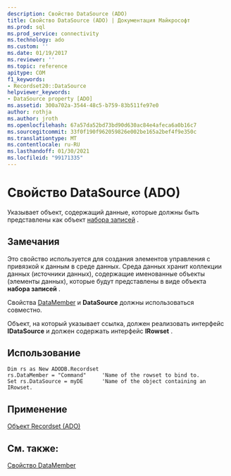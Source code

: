```yaml
---
description: Свойство DataSource (ADO)
title: Свойство DataSource (ADO) | Документация Майкрософт
ms.prod: sql
ms.prod_service: connectivity
ms.technology: ado
ms.custom: ''
ms.date: 01/19/2017
ms.reviewer: ''
ms.topic: reference
apitype: COM
f1_keywords:
- Recordset20::DataSource
helpviewer_keywords:
- DataSource property [ADO]
ms.assetid: 300a702a-3544-48c5-b759-83b511fe97e0
author: rothja
ms.author: jroth
ms.openlocfilehash: 67a57da52bd73bd90d630ac84e4afeca6a0b16c7
ms.sourcegitcommit: 33f0f190f962059826e002be165a2bef4f9e350c
ms.translationtype: MT
ms.contentlocale: ru-RU
ms.lasthandoff: 01/30/2021
ms.locfileid: "99171335"
---
```

# <a name="datasource-property-ado"></a>Свойство DataSource (ADO)
Указывает объект, содержащий данные, которые должны быть представлены как объект [набора записей](../../../ado/reference/ado-api/recordset-object-ado.md) .  
  
## <a name="remarks"></a>Замечания  
 Это свойство используется для создания элементов управления с привязкой к данным в среде данных. Среда данных хранит коллекции данных (источники данных), содержащие именованные объекты (элементы данных), которые будут представлены в виде объекта **набора записей** .  
  
 Свойства [DataMember](../../../ado/reference/ado-api/datamember-property.md) и **DataSource** должны использоваться совместно.  
  
 Объект, на который указывает ссылка, должен реализовать интерфейс **IDataSource** и должен содержать интерфейс **IRowset** .  
  
## <a name="usage"></a>Использование  
  
```  
Dim rs as New ADODB.Recordset  
rs.DataMember = "Command"     'Name of the rowset to bind to.  
Set rs.DataSource = myDE      'Name of the object containing an IRowset.  
```  
  
## <a name="applies-to"></a>Применение  
 [Объект Recordset (ADO)](../../../ado/reference/ado-api/recordset-object-ado.md)  
  
## <a name="see-also"></a>См. также:  
 [Свойство DataMember](../../../ado/reference/ado-api/datamember-property.md)
